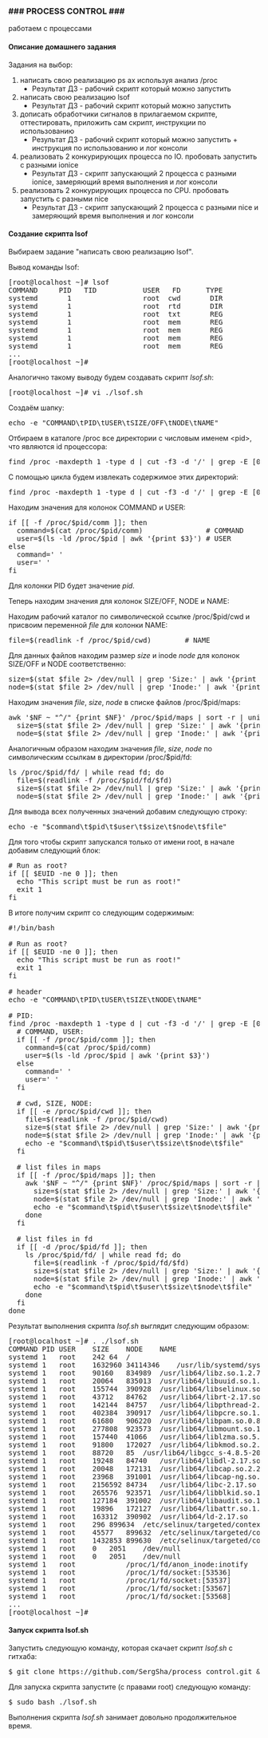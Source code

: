 <h3>### PROCESS CONTROL ###</h3>

<p>работаем с процессами</p>

<h4>Описание домашнего задания</h4>

<p>Задания на выбор:</p>
<ol>
<li>написать свою реализацию ps ax используя анализ /proc<ul type="disc"><li>Результат ДЗ - рабочий скрипт который можно запустить</li></ul></li>
<li>написать свою реализацию lsof<ul type="disc"><li>Результат ДЗ - рабочий скрипт который можно запустить</li></ul></li>
<li>дописать обработчики сигналов в прилагаемом скрипте, оттестировать, приложить сам скрипт, инструкции по использованию<ul type="disc"><li>Результат ДЗ - рабочий скрипт который можно запустить + инструкция по использованию и лог консоли</li></ul></li>
<li>реализовать 2 конкурирующих процесса по IO. пробовать запустить с разными ionice<ul type="disc"><li>Результат ДЗ - скрипт запускающий 2 процесса с разными ionice, замеряющий время выполнения и лог консоли</li></ul></li>
<li>реализовать 2 конкурирующих процесса по CPU. пробовать запустить с разными nice<ul type="disc"><li>Результат ДЗ - скрипт запускающий 2 процесса с разными nice и замеряющий время выполнения и лог консоли</li></ul></li>
</ol>



<h4>Создание скрипта lsof</h4>

<p>Выбираем задание "написать свою реализацию lsof".</p>

<p>Вывод команды lsof:</p>

<pre>[root@localhost ~]# lsof
COMMAND     PID   TID           USER   FD      TYPE             DEVICE  SIZE/OFF       NODE NAME
systemd       1                 root  cwd       DIR              253,0       242         64 /
systemd       1                 root  rtd       DIR              253,0       242         64 /
systemd       1                 root  txt       REG              253,0   1632960   34114346 /usr/lib/systemd/systemd
systemd       1                 root  mem       REG              253,0     20064     835013 /usr/lib64/libuuid.so.1.3.0
systemd       1                 root  mem       REG              253,0    265576     923571 /usr/lib64/libblkid.so.1.1.0
systemd       1                 root  mem       REG              253,0     90160     834989 /usr/lib64/libz.so.1.2.7
systemd       1                 root  mem       REG              253,0    157440      41066 /usr/lib64/liblzma.so.5.2.2
...
[root@localhost ~]#</pre>

<p>Аналогично такому выводу будем создавать скрипт <i>lsof.sh</i>:</p>

<pre>[root@localhost ~]# vi ./lsof.sh</pre>

<p>Создаём шапку:</p>

<pre>echo -e "COMMAND\tPID\tUSER\tSIZE/OFF\tNODE\tNAME"</pre>

<p>Отбираем в каталоге /proc все директории с числовым именем &lt;pid&gt;, что являются id процессора:</p>

<pre>find /proc -maxdepth 1 -type d | cut -f3 -d '/' | grep -E [0-9]+ | sort -n | grep -v $$</pre>

<p>С помощью цикла будем извлекать содержимое этих директорий:</p>

<pre>find /proc -maxdepth 1 -type d | cut -f3 -d '/' | grep -E [0-9]+ | sort -n | grep -v $$ | while read pid; do</pre>

<p>Находим значения для колонок COMMAND и USER:</p>

<pre>if [[ -f /proc/$pid/comm ]]; then
  command=$(cat /proc/$pid/comm)               # COMMAND
  user=$(ls -ld /proc/$pid | awk '{print $3}') # USER
else 
  command=' '
  user=' '
fi</pre>

<p>Для колонки PID будет значение <i>pid</i>.</p>

<p>Теперь находим значения для колонок SIZE/OFF, NODE и NAME:</p>

<p>Находим рабочий каталог по символической ссылке /proc/$pid/cwd и присвоим переменной <i>file</i> для колонки NAME:</p>

<pre>file=$(readlink -f /proc/$pid/cwd)        # NAME</pre>

<p>Для данных файлов находим размер <i>size</i> и inode <i>node</i> для колонок SIZE/OFF и NODE соответственно:</p>

<pre>size=$(stat $file 2> /dev/null | grep 'Size:' | awk '{print $2}')  # SIZE/OFF
node=$(stat $file 2> /dev/null | grep 'Inode:' | awk '{print $4}') # NODE</pre>

<p>Находим значения <i>file</i>, <i>size</i>, <i>node</i> в списке файлов /proc/$pid/maps:</p>

<pre>awk '$NF ~ "^/" {print $NF}' /proc/$pid/maps | sort -r | uniq | while read file; do # NAME
  size=$(stat $file 2> /dev/null | grep 'Size:' | awk '{print $2}')                 # SIZE/OFF
  node=$(stat $file 2> /dev/null | grep 'Inode:' | awk '{print $4}')                # NODE</pre>

<p>Аналогичным образом находим значения <i>file</i>, <i>size</i>, <i>node</i> по символическим ссылкам в директории /proc/$pid/fd:</p>

<pre>ls /proc/$pid/fd/ | while read fd; do
  file=$(readlink -f /proc/$pid/fd/$fd)                              # NAME
  size=$(stat $file 2> /dev/null | grep 'Size:' | awk '{print $2}')  # SIZE/OFF
  node=$(stat $file 2> /dev/null | grep 'Inode:' | awk '{print $4}') # NODE</pre>

<p>Для вывода всех полученных значений добавим следующую строку:</p>

<pre>echo -e "$command\t$pid\t$user\t$size\t$node\t$file"</pre>

<p>Для того чтобы скрипт запускался только от имени root, в начале добавим следующий блок:</p>

<pre># Run as root?
if [[ $EUID -ne 0 ]]; then
  echo "This script must be run as root!"
  exit 1
fi</pre>

<p>В итоге получим скрипт со следующим содержимым:</p>

<pre>#!/bin/bash

# Run as root?
if [[ $EUID -ne 0 ]]; then
  echo "This script must be run as root!"
  exit 1
fi

# header
echo -e "COMMAND\tPID\tUSER\tSIZE\tNODE\tNAME"

# PID:
find /proc -maxdepth 1 -type d | cut -f3 -d '/' | grep -E [0-9]+ | sort -n | grep -v $$ | while read pid; do
  # COMMAND, USER:
  if [[ -f /proc/$pid/comm ]]; then
    command=$(cat /proc/$pid/comm)
    user=$(ls -ld /proc/$pid | awk '{print $3}')
  else 
    command=' '
    user=' '
  fi

  # cwd, SIZE, NODE:
  if [[ -e /proc/$pid/cwd ]]; then
    file=$(readlink -f /proc/$pid/cwd)
    size=$(stat $file 2> /dev/null | grep 'Size:' | awk '{print $2}')
    node=$(stat $file 2> /dev/null | grep 'Inode:' | awk '{print $4}')
    echo -e "$command\t$pid\t$user\t$size\t$node\t$file"
  fi

  # list files in maps
  if [[ -f /proc/$pid/maps ]]; then
    awk '$NF ~ "^/" {print $NF}' /proc/$pid/maps | sort -r | uniq | while read file; do
      size=$(stat $file 2> /dev/null | grep 'Size:' | awk '{print $2}')
      node=$(stat $file 2> /dev/null | grep 'Inode:' | awk '{print $4}')
      echo -e "$command\t$pid\t$user\t$size\t$node\t$file"
    done
  fi

  # list files in fd
  if [[ -d /proc/$pid/fd ]]; then
    ls /proc/$pid/fd/ | while read fd; do
      file=$(readlink -f /proc/$pid/fd/$fd)
      size=$(stat $file 2> /dev/null | grep 'Size:' | awk '{print $2}')
      node=$(stat $file 2> /dev/null | grep 'Inode:' | awk '{print $4}')
      echo -e "$command\t$pid\t$user\t$size\t$node\t$file"
    done
  fi
done</pre>

<p>Результат выполнения скрипта <i>lsof.sh</i> выглядит следующим образом:</p>

<pre>[root@localhost ~]# . ./lsof.sh
COMMAND	PID	USER	SIZE	NODE	NAME
systemd	1	root	242	64	/
systemd	1	root	1632960	34114346	/usr/lib/systemd/systemd
systemd	1	root	90160	834989	/usr/lib64/libz.so.1.2.7
systemd	1	root	20064	835013	/usr/lib64/libuuid.so.1.3.0
systemd	1	root	155744	390928	/usr/lib64/libselinux.so.1
systemd	1	root	43712	84762	/usr/lib64/librt-2.17.so
systemd	1	root	142144	84757	/usr/lib64/libpthread-2.17.so
systemd	1	root	402384	390917	/usr/lib64/libpcre.so.1.2.0
systemd	1	root	61680	906220	/usr/lib64/libpam.so.0.83.1
systemd	1	root	277808	923573	/usr/lib64/libmount.so.1.1.0
systemd	1	root	157440	41066	/usr/lib64/liblzma.so.5.2.2
systemd	1	root	91800	172027	/usr/lib64/libkmod.so.2.2.10
systemd	1	root	88720	85	/usr/lib64/libgcc_s-4.8.5-20150702.so.1
systemd	1	root	19248	84740	/usr/lib64/libdl-2.17.so
systemd	1	root	20048	172131	/usr/lib64/libcap.so.2.22
systemd	1	root	23968	391001	/usr/lib64/libcap-ng.so.0.0.0
systemd	1	root	2156592	84734	/usr/lib64/libc-2.17.so
systemd	1	root	265576	923571	/usr/lib64/libblkid.so.1.1.0
systemd	1	root	127184	391002	/usr/lib64/libaudit.so.1.0.0
systemd	1	root	19896	172127	/usr/lib64/libattr.so.1.1.0
systemd	1	root	163312	390902	/usr/lib64/ld-2.17.so
systemd	1	root	296	899634	/etc/selinux/targeted/contexts/files/file_contexts.local.bin
systemd	1	root	45577	899632	/etc/selinux/targeted/contexts/files/file_contexts.homedirs.bin
systemd	1	root	1432853	899630	/etc/selinux/targeted/contexts/files/file_contexts.bin
systemd	1	root	0	2051	/dev/null
systemd	1	root	0	2051	/dev/null
systemd	1	root			/proc/1/fd/anon_inode:inotify
systemd	1	root			/proc/1/fd/socket:[53536]
systemd	1	root			/proc/1/fd/socket:[53537]
systemd	1	root			/proc/1/fd/socket:[53567]
systemd	1	root			/proc/1/fd/socket:[53568]
...
[root@localhost ~]#</pre>

<h4>Запуск скрипта lsof.sh</h4>

<p>Запустить следующую команду, которая скачает скрипт <i>lsof.sh</i> с гитхаба:</p>

<pre>$ git clone https://github.com/SergSha/process_control.git && cd ./process_control</pre>

<p>Для запуска скрипта запустите (с правами root) следующую команду:</p>

<pre>$ sudo bash ./lsof.sh</pre>

<p>Выполнения скрипта <i>lsof.sh</i> занимает довольно продолжительное время.</p>

